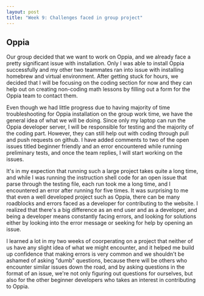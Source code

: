 ```yaml
---
layout: post
title: "Week 9: Challenges faced in group project"
---
```


## Oppia

Our group decided that we want to work on Oppia, and we already face a pretty significant issue with installation. Only I was able to install Oppia successfully and my other two teammates ran into issue with installing homebrew and virtual environment. After getting stuck for hours, we decided that I will be focusing on the coding section for now and they can help out on creating non-coding math lessons by filling out a form for the Oppia team to contact them. 

Even though we had little progress due to having majority of time troubleshooting for Oppia installation on the group work time, we have the general idea of what we will be doing. Since only my laptop can run the Oppia developer server, I will be responsible for testing and the majority of the coding part. However, they can still help out with coding through pull and push requests on github. I have added comments to two of the open issues titled beginner friendly and an error encountered while running preliminary tests, and once the team replies, I will start working on the issues.

It's in my expection that running such a large project takes quite a long time, and while I was running the instruction shell code for an open issue that parse through the testing file, each run took me a long time, and I encountered an error after running for five times. It was surprising to me that even a well developed project such as Oppia, there can be many roadblocks and errors faced as a developer for contributing to the website. I realized that there's a big difference as an end user and as a developer, and being a developer means constantly facing errors, and looking for solutions either by looking into the error message or seeking for help by opening an issue. 

I learned a lot in my two weeks of coorperating on a project that neither of us have any slight idea of what we might encounter, and it helped me build up confidence that making errors is very common and we shouldn't be ashamed of asking "dumb" questions, because there will be others who encounter similar issues down the road, and by asking questions in the format of an issue, we're not only figuring out questions for ourselves, but also for the other beginner developers who takes an interest in contributing to Oppia.